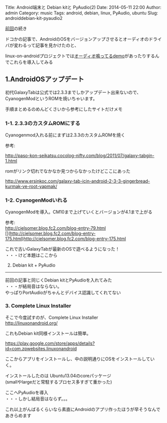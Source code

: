Title: Android端末と Debian kitと PyAudio(2)
Date: 2014-05-11 22:00
Author: admin
Category: music
Tags: android, debian, linux, PyAudio, ubuntu
Slug: androiddebian-kit-pyaudio2

[前回](http://blog.ca54makske.com/blog/2014/05/04/androiddebian-kit-pyaudio/)の続き

ドコかの記事で、AndroidのOSをバージョンアップさせるとオーディオのドライバが変わるって記事を見かけたのと、  

linux-on-androidプロジェクトでは[オーディオ鳴ってるdemo](https://www.youtube.com/watch?v=3_AiWoTjO78)があったりするんでこれらを導入してみる

1.AndroidOSアップデート
-----------------------

初代GalaxyTabは公式では2.3.3までしかアップデート出来ないので、  
CyanogenModというROMを焼いちゃいます。

手順まとめるのめんどくさいから参考にしたサイトだけメモ

### 1-1. 2.3.3のカスタムROMにする

Cyanogenmod入れる前にまずは2.3.3のカスタムROMを焼く

参考:  

[http://paso-kon-seikatsu.cocolog-nifty.com/blog/2011/07/galaxy-tabgin-1.html  
](http://paso-kon-seikatsu.cocolog-nifty.com/blog/2011/07/galaxy-tabgin-1.html)

romがリンク切れでなかなか見つからなかったけどここにあった  

[http://www.ersinkoc.com/galaxy-tab-icin-android-2-3-3-gingerbread-kurmak-ve-root-yapmak/  
](http://www.ersinkoc.com/galaxy-tab-icin-android-2-3-3-gingerbread-kurmak-ve-root-yapmak/)

### 1-2. CyanogenModいれる

CyanogenModを導入。CM10まで上げていくとバージョンが4.1まで上がる

参考:  
[http://cielsomer.blog.fc2.com/blog-entry-79.html  
](http://cielsomer.blog.fc2.com/blog-entry-79.html)[](</a>http://cielsomer.blog.fc2.com/blog-entry-175.html)http://cielsomer.blog.fc2.com/blog-entry-175.html  
</a>

これで古いGalaxyTabが最新のOSで遊べるようになった！  
・・・けど本題はここから

2. Debian kit + PyAudio
-----------------------

前回の記事と同じくDebian kitとPyAudioを入れてみた  
・・・が結局音はならない。  
やっぱりPortAudioがちゃんとデバイス認識してくれてない

### 3. Complete Linux Installer

そこで今度試すのが、Complete Linux Installer  
<http://linuxonandroid.org/>

これもDebian kit同様インストールは簡単。  

<https://play.google.com/store/apps/details?id=com.zpwebsites.linuxonandroid>  

ここからアプリをインストールし、中の説明通りにOSをインストールしていく。

インストールしたのは Ubuntu13.04のcoreパッケージ  
(smallやlargeだと常駐するプロセス多すぎて重かった)

ここへPyAudioを導入  
・・・しかし結局音はならず。。。

これ以上がんばるくらいなら素直にAndroidのアプリ作ったほうが早そうなんであきらめます
